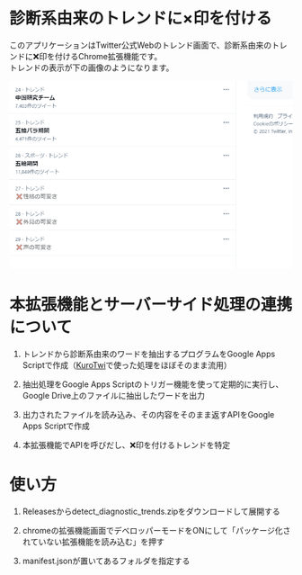 診断系由来のトレンドに×印を付ける
=============

このアプリケーションはTwitter公式Webのトレンド画面で、診断系由来のトレンドに❌印を付けるChrome拡張機能です。  
トレンドの表示が下の画像のようになります。  
  
![detect_diagnostic_trends_ss](https://raw.githubusercontent.com/oken1/images/master/detect_diagnostic_trends_readme/detect_diagnostic_trends_ss.png)
  
本拡張機能とサーバーサイド処理の連携について
=============
1. トレンドから診断系由来のワードを抽出するプログラムをGoogle Apps Scriptで作成（[KuroTwi](https://github.com/oken1/kurotwi)で使った処理をほぼそのまま流用）  

2. 抽出処理をGoogle Apps Scriptのトリガー機能を使って定期的に実行し、Google Drive上のファイルに抽出したワードを出力  

3. 出力されたファイルを読み込み、その内容をそのまま返すAPIをGoogle Apps Scriptで作成  

4. 本拡張機能でAPIを呼びだし、❌印を付けるトレンドを特定  
  
使い方
=============
1. Releasesからdetect_diagnostic_trends.zipをダウンロードして展開する  

2. chromeの拡張機能画面でデベロッパーモードをONにして「パッケージ化されていない拡張機能を読み込む」を押す  

3. manifest.jsonが置いてあるフォルダを指定する  


